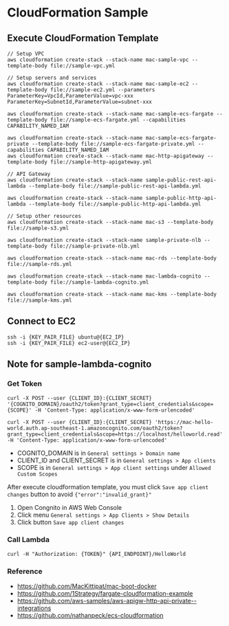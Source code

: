 # CloudFormation Sample

## Execute CloudFormation Template
```
// Setup VPC 
aws cloudformation create-stack --stack-name mac-sample-vpc --template-body file://sample-vpc.yml

// Setup servers and services
aws cloudformation create-stack --stack-name mac-sample-ec2 --template-body file://sample-ec2.yml --parameters ParameterKey=VpcId,ParameterValue=vpc-xxx ParameterKey=SubnetId,ParameterValue=subnet-xxx

aws cloudformation create-stack --stack-name mac-sample-ecs-fargate --template-body file://sample-ecs-fargate.yml --capabilities CAPABILITY_NAMED_IAM

aws cloudformation create-stack --stack-name mac-sample-ecs-fargate-private --template-body file://sample-ecs-fargate-private.yml --capabilities CAPABILITY_NAMED_IAM
aws cloudformation create-stack --stack-name mac-http-apigateway --template-body file://sample-http-apigateway.yml

// API Gateway
aws cloudformation create-stack --stack-name sample-public-rest-api-lambda --template-body file://sample-public-rest-api-lambda.yml

aws cloudformation create-stack --stack-name sample-public-http-api-lambda --template-body file://sample-public-http-api-lambda.yml

// Setup other resources
aws cloudformation create-stack --stack-name mac-s3 --template-body file://sample-s3.yml

aws cloudformation create-stack --stack-name sample-private-nlb --template-body file://sample-private-nlb.yml

aws cloudformation create-stack --stack-name mac-rds --template-body file://sample-rds.yml

aws cloudformation create-stack --stack-name mac-lambda-cognito --template-body file://sample-lambda-cognito.yml

aws cloudformation create-stack --stack-name mac-kms --template-body file://sample-kms.yml
```

## Connect to EC2
```
ssh -i {KEY_PAIR_FILE} ubuntu@{EC2_IP}
ssh -i {KEY_PAIR_FILE} ec2-user@{EC2_IP}
```

## Note for sample-lambda-cognito

### Get Token
```
curl -X POST --user {CLIENT_ID}:{CLIENT_SECRET} '{COGNITO_DOMAIN}/oauth2/token?grant_type=client_credentials&scope={SCOPE}' -H 'Content-Type: application/x-www-form-urlencoded'

curl -X POST --user {CLIENT_ID}:{CLIENT_SECRET} 'https://mac-hello-world.auth.ap-southeast-1.amazoncognito.com/oauth2/token?grant_type=client_credentials&scope=https://localhost/helloworld.read' -H 'Content-Type: application/x-www-form-urlencoded'
```

* COGNITO_DOMAIN is in `General settings > Domain name`
* CLIENT_ID and CLIENT_SECRET is in `General settings > App clients`
* SCOPE is in `General settings > App client settings` under `Allowed Custom Scopes`

After execute cloudformation template, you must click `Save app client changes` button to avoid `{"error":"invalid_grant}"`
1. Open Congnito in AWS Web Console
2. Click menu `General settings > App Clients > Show Details`
3. Click button `Save app client changes`

### Call Lambda
```
curl -H "Authorization: {TOKEN}" {API_ENDPOINT}/HelloWorld
```

### Reference 
* https://github.com/MacKittipat/mac-boot-docker
* https://github.com/1Strategy/fargate-cloudformation-example  
* https://github.com/aws-samples/aws-apigw-http-api-private--integrations
* https://github.com/nathanpeck/ecs-cloudformation
